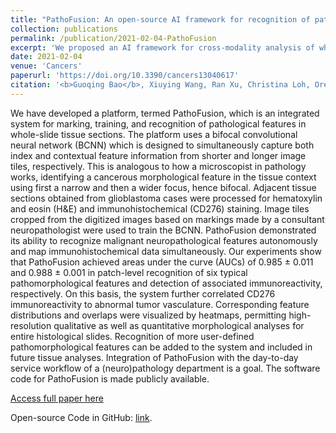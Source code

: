 ```yaml
---
title: "PathoFusion: An open-source AI framework for recognition of pathomorphological features and mapping of immunohistochemical data "
collection: publications
permalink: /publication/2021-02-04-PathoFusion
excerpt: 'We proposed an AI framework for cross-modality analysis of whole-slide pathology images. Code: https://github.com/guoqingbao/Pathofusion.'
date: 2021-02-04
venue: 'Cancers'
paperurl: 'https://doi.org/10.3390/cancers13040617'
citation: '<b>Guoqing Bao</b>, Xiuying Wang, Ran Xu, Christina Loh, Oreoluwa Daniel Adeyinka, Dula Asheka Pieris, Svetlana Cherepanoff, Gary Gracie, Maggie Lee, Kerrie L. McDonald, Anna K. Nowak, Richard Banati, Michael E. Buckland, and Manuel B. Graeber, (2021). &quot;PathoFusion: An open-source AI framework for recognition of pathomorphological features and mapping of immunohistochemical data&quot; <i>Cancers</i>. 13(4):617.'
---
```

We have developed a platform, termed PathoFusion, which is an integrated system for marking, training, and recognition of pathological features in whole-slide tissue sections. The platform uses a bifocal convolutional neural network (BCNN) which is designed to simultaneously capture both index and contextual feature information from shorter and longer image tiles, respectively. This is analogous to how a microscopist in pathology works, identifying a cancerous morphological feature in the tissue context using first a narrow and then a wider focus, hence bifocal. Adjacent tissue sections obtained from glioblastoma cases were processed for hematoxylin and eosin (H&E) and immunohistochemical (CD276) staining. Image tiles cropped from the digitized images based on markings made by a consultant neuropathologist were used to train the BCNN. PathoFusion demonstrated its ability to recognize malignant neuropathological features autonomously and map immunohistochemical data simultaneously. Our experiments show that PathoFusion achieved areas under the curve (AUCs) of 0.985 ± 0.011 and 0.988 ± 0.001 in patch-level recognition of six typical pathomorphological features and detection of associated immunoreactivity, respectively. On this basis, the system further correlated CD276 immunoreactivity to abnormal tumor vasculature. Corresponding feature distributions and overlaps were visualized by heatmaps, permitting high-resolution qualitative as well as quantitative morphological analyses for entire histological slides. Recognition of more user-defined pathomorphological features can be added to the system and included in future tissue analyses. Integration of PathoFusion with the day-to-day service workflow of a (neuro)pathology department is a goal. The software code for PathoFusion is made publicly available.

[Access full paper here](https://doi.org/10.3390/cancers13040617)

Open-source Code in GitHub: [link](https://github.com/guoqingbao/Pathofusion).
